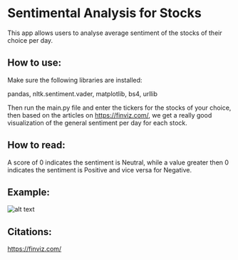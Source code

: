 # Sentimental Analysis for Stocks

This app allows users to analyse average sentiment of the stocks of their choice per day.

## How to use:

Make sure the following libraries are installed:

pandas, nltk.sentiment.vader, matplotlib, bs4, urllib

Then run the main.py file and enter the tickers for the stocks of your choice, then based on the articles on https://finviz.com/, we get a really good visualization of the general sentiment per day for each stock.

## How to read:

A score of 0 indicates the sentiment is Neutral, while a value greater then 0 indicates the sentiment is Positive and vice versa for Negative.

## Example:

![alt text](https://github.com/izanahmed/sentimental_analysis_stock_app/Sentimental-Analysis%20Stocks/sample.JPG?raw=true)

## Citations:

https://finviz.com/
